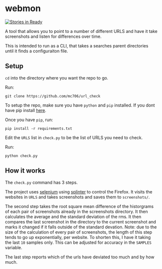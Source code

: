 # webmon
[![Stories in Ready](https://badge.waffle.io/mc706/webmon.png?label=ready&title=Ready)](https://waffle.io/mc706/webmon)


A tool that allows you to point to a number of different URLS and have it take screenshots and listen for differences 
over time.

This is intended to run as a CLI, that takes a searches parent directories until it finds a configuraiton file.


## Setup
`cd` into the directory where you want the repo to go.

Run:
```
git clone https://github.com/mc706/url_check
```

To setup the repo, make sure you have `python` and `pip` installed. If you dont have pip install 
[here](https://pip.pypa.io/en/stable/installing/).


Once you have `pip`, run:

```
pip install -r requirements.txt
```

Edit the `URLS` list in `check.py` to be the list of URLS you need to check.

Run:

```
python check.py
```


## How it works
The `check.py` command has 3 steps.

The project uses [selenium]() using [splinter]() to control the Firefox. It visits the websites in `URLS`
and takes screenshots and saves them to `screenshots/`.

The second step takes the root square mean difference of the historgrams of each pair of screenshots already in 
the screenshots directory. It then calculates the average and the standard deviation of the rms. It then compares the 
last screenshot in the directory to the current screenshot and marks it changed if it falls outside of the standard devation.
Note: due to the size of the calculation of every pair of screenshots, the length of this step tends to go up exponentially,
per website. To shorten this, I have it taking the last `10` samples only. This can be adjusted for accuracy in the `SAMPLES`
variable.

The last step reports which of the urls have deviated too much and by how much.


